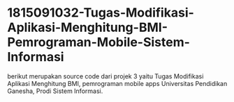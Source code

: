 # 1815091032-Tugas-Modifikasi-Aplikasi-Menghitung-BMI-Pemrograman-Mobile-Sistem-Informasi
berikut merupakan source code dari projek 3 yaitu Tugas Modifikasi Aplikasi Menghitung BMI, pemrograman mobile apps Universitas Pendidikan Ganesha, Prodi Sistem Informasi.
